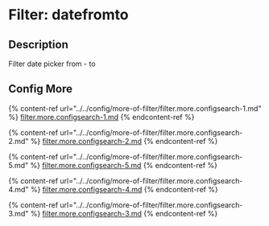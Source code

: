 # Filter: datefromto

## Description

Filter date picker from - to

## Config More

{% content-ref url="../../config/more-of-filter/filter.more.configsearch-1.md" %}
[filter.more.configsearch-1.md](../../config/more-of-filter/filter.more.configsearch-1.md)
{% endcontent-ref %}

{% content-ref url="../../config/more-of-filter/filter.more.configsearch-2.md" %}
[filter.more.configsearch-2.md](../../config/more-of-filter/filter.more.configsearch-2.md)
{% endcontent-ref %}

{% content-ref url="../../config/more-of-filter/filter.more.configsearch-5.md" %}
[filter.more.configsearch-5.md](../../config/more-of-filter/filter.more.configsearch-5.md)
{% endcontent-ref %}

{% content-ref url="../../config/more-of-filter/filter.more.configsearch-4.md" %}
[filter.more.configsearch-4.md](../../config/more-of-filter/filter.more.configsearch-4.md)
{% endcontent-ref %}

{% content-ref url="../../config/more-of-filter/filter.more.configsearch-3.md" %}
[filter.more.configsearch-3.md](../../config/more-of-filter/filter.more.configsearch-3.md)
{% endcontent-ref %}
